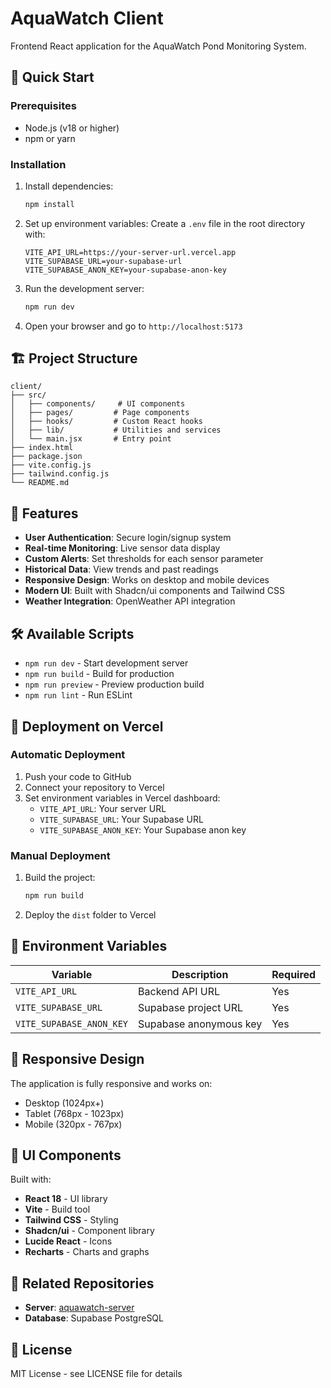 # AquaWatch Client

Frontend React application for the AquaWatch Pond Monitoring System.

## 🚀 Quick Start

### Prerequisites
- Node.js (v18 or higher)
- npm or yarn

### Installation
1. Install dependencies:
   ```bash
   npm install
   ```

2. Set up environment variables:
   Create a `.env` file in the root directory with:
   ```
   VITE_API_URL=https://your-server-url.vercel.app
   VITE_SUPABASE_URL=your-supabase-url
   VITE_SUPABASE_ANON_KEY=your-supabase-anon-key
   ```

3. Run the development server:
   ```bash
   npm run dev
   ```

4. Open your browser and go to `http://localhost:5173`

## 🏗️ Project Structure

```
client/
├── src/
│   ├── components/     # UI components
│   ├── pages/         # Page components
│   ├── hooks/         # Custom React hooks
│   ├── lib/           # Utilities and services
│   └── main.jsx       # Entry point
├── index.html
├── package.json
├── vite.config.js
├── tailwind.config.js
└── README.md
```

## 🌟 Features

- **User Authentication**: Secure login/signup system
- **Real-time Monitoring**: Live sensor data display
- **Custom Alerts**: Set thresholds for each sensor parameter
- **Historical Data**: View trends and past readings
- **Responsive Design**: Works on desktop and mobile devices
- **Modern UI**: Built with Shadcn/ui components and Tailwind CSS
- **Weather Integration**: OpenWeather API integration

## 🛠️ Available Scripts

- `npm run dev` - Start development server
- `npm run build` - Build for production
- `npm run preview` - Preview production build
- `npm run lint` - Run ESLint

## 🚀 Deployment on Vercel

### Automatic Deployment
1. Push your code to GitHub
2. Connect your repository to Vercel
3. Set environment variables in Vercel dashboard:
   - `VITE_API_URL`: Your server URL
   - `VITE_SUPABASE_URL`: Your Supabase URL
   - `VITE_SUPABASE_ANON_KEY`: Your Supabase anon key

### Manual Deployment
1. Build the project:
   ```bash
   npm run build
   ```

2. Deploy the `dist` folder to Vercel

## 🔧 Environment Variables

| Variable | Description | Required |
|----------|-------------|----------|
| `VITE_API_URL` | Backend API URL | Yes |
| `VITE_SUPABASE_URL` | Supabase project URL | Yes |
| `VITE_SUPABASE_ANON_KEY` | Supabase anonymous key | Yes |

## 📱 Responsive Design

The application is fully responsive and works on:
- Desktop (1024px+)
- Tablet (768px - 1023px)
- Mobile (320px - 767px)

## 🎨 UI Components

Built with:
- **React 18** - UI library
- **Vite** - Build tool
- **Tailwind CSS** - Styling
- **Shadcn/ui** - Component library
- **Lucide React** - Icons
- **Recharts** - Charts and graphs

## 🔗 Related Repositories

- **Server**: [aquawatch-server](https://github.com/your-username/aquawatch-server)
- **Database**: Supabase PostgreSQL

## 📄 License

MIT License - see LICENSE file for details 